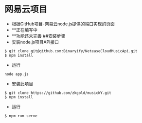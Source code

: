 # 网易云项目
- 根据GitHub项目-网易云node.js提供的端口实现的页面
- **正在编写中
- **功能还未完善
##安装步骤
- 安装node.js项目API接口
```
$ git clone git@github.com:Binaryify/NeteaseCloudMusicApi.git
$ npm install
```
- 运行
```
node app.js
```
- 安装此项目
```
$ git clone https://github.com/zkgold/musicWY.git
$ npm install
```
- 运行
```
$ npm run serve
```
